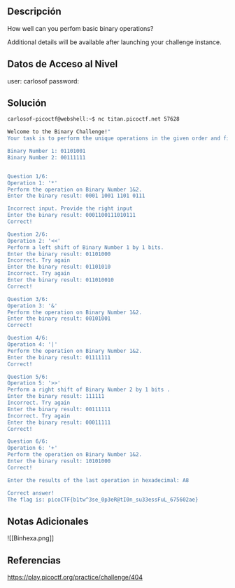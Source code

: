 ## Descripción 
How well can you perfom basic binary operations?

Additional details will be available after launching your challenge instance.

## Datos de Acceso al Nivel
user: carlosof
password:

## Solución
```bash
carlosof-picoctf@webshell:~$ nc titan.picoctf.net 57628

Welcome to the Binary Challenge!"
Your task is to perform the unique operations in the given order and find the final result in hexadecimal that yields the flag.

Binary Number 1: 01101001
Binary Number 2: 00111111


Question 1/6:
Operation 1: '*'
Perform the operation on Binary Number 1&2.
Enter the binary result: 0001 1001 1101 0111

Incorrect input. Provide the right input
Enter the binary result: 0001100111010111               
Correct!

Question 2/6:
Operation 2: '<<'
Perform a left shift of Binary Number 1 by 1 bits.
Enter the binary result: 01101000
Incorrect. Try again
Enter the binary result: 01101010    
Incorrect. Try again
Enter the binary result: 011010010
Correct!

Question 3/6:
Operation 3: '&'
Perform the operation on Binary Number 1&2.
Enter the binary result: 00101001
Correct!

Question 4/6:
Operation 4: '|'
Perform the operation on Binary Number 1&2.
Enter the binary result: 01111111
Correct!

Question 5/6:
Operation 5: '>>'
Perform a right shift of Binary Number 2 by 1 bits .
Enter the binary result: 111111
Incorrect. Try again
Enter the binary result: 00111111   
Incorrect. Try again
Enter the binary result: 00011111
Correct!

Question 6/6:
Operation 6: '+'
Perform the operation on Binary Number 1&2.
Enter the binary result: 10101000
Correct!

Enter the results of the last operation in hexadecimal: A8

Correct answer!
The flag is: picoCTF{b1tw^3se_0p3eR@tI0n_su33essFuL_675602ae}

```

## Notas Adicionales
![[Binhexa.png]]

## Referencias 
https://play.picoctf.org/practice/challenge/404

